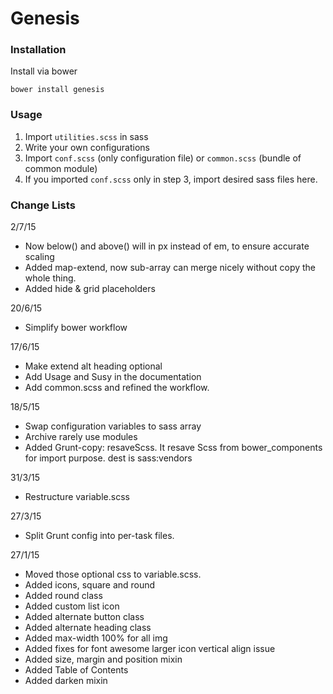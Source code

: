 # Genesis

### Installation

Install via bower

	bower install genesis


### Usage

1. Import `utilities.scss` in sass
2. Write your own configurations
3. Import `conf.scss` (only configuration file) or `common.scss` (bundle of common module)
4. If you imported `conf.scss` only in step 3, import desired sass files here.

### Change Lists

2/7/15

- Now below() and above() will in px instead of em, to ensure accurate scaling
- Added map-extend, now sub-array can merge nicely without copy the whole thing.
- Added hide & grid placeholders 

20/6/15

- Simplify bower workflow


17/6/15

- Make extend alt heading optional
- Add Usage and Susy in the documentation
- Add common.scss and refined the workflow.

18/5/15

- Swap configuration variables to sass array
- Archive rarely use modules
- Added Grunt-copy: resaveScss. It resave Scss from bower_components for import purpose. dest is sass:vendors 

31/3/15

- Restructure variable.scss

27/3/15

- Split Grunt config into per-task files.

27/1/15

- Moved those optional css to variable.scss.
- Added icons, square and round
- Added round class
- Added custom list icon
- Added alternate button class
- Added alternate heading class
- Added max-width 100% for all img
- Added fixes for font awesome larger icon vertical align issue
- Added size, margin and position mixin
- Added Table of Contents
- Added darken mixin

